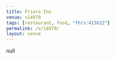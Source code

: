```yaml
---
title: Friars Inn
venue: v14979
tags: [restaurant, food, "fhrs:413622"]
permalink: /v/14979/
layout: venue
---
```

null